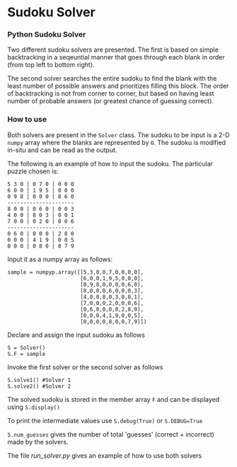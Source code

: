 # Sudoku Solver
### Python Sudoku Solver

Two different sudoku solvers are presented. The first is based on simple backtracking in a seqeuntial manner that goes through each blank in order (from top left to bottom right).

The second solver searches the entire sudoku to find the blank with the least number of possible answers and prioritizes filling this block. The order of backtracking is not from corner to corner, but based on having least number of probable answers (or greatest chance of guessing correct).

### How to use

Both solvers are present in the `Solver` class.
The sudoku to be input is a 2-D `numpy` array where the blanks are represented by `0`. The sudoku is modified in-situ and can be read as the output.

The following is an example of how to input the sudoku. The particular puzzle chosen is:
```
5 3 0 | 0 7 0 | 0 0 0 
6 0 0 | 1 9 5 | 0 0 0 
0 9 8 | 0 0 0 | 0 6 0 
---------------------
8 0 0 | 0 6 0 | 0 0 3 
4 0 0 | 8 0 3 | 0 0 1 
7 0 0 | 0 2 0 | 0 0 6 
---------------------
0 6 0 | 0 0 0 | 2 8 0 
0 0 0 | 4 1 9 | 0 0 5 
0 0 0 | 0 8 0 | 0 7 9 
```
Input it as a numpy array as follows:
```
sample = numpyp.array([[5,3,0,0,7,0,0,0,0],
                       [6,0,0,1,9,5,0,0,0],
                       [0,9,8,0,0,0,0,6,0],
                       [8,0,0,0,6,0,0,0,3],
                       [4,0,0,8,0,3,0,0,1],
                       [7,0,0,0,2,0,0,0,6],
                       [0,6,0,0,0,0,2,8,0],
                       [0,0,0,4,1,9,0,0,5],
                       [0,0,0,0,8,0,0,7,9]])
```
Declare and assign the input sudoku as follows
```
S = Solver()
S.F = sample
```
Invoke the first solver or the second solver as follows
```
S.solve1() #Solver 1
S.solve2() #Solver 2
```
The solved sudoku is stored in the member array `F` and can be displayed using `S.display()`

To print the intermediate values use `S.debug(True)` or `S.DEBUG=True`

`S.num_guesses` gives the number of total 'guesses' (correct + incorrect) made by the solvers.

The file *run_solver.py* gives an example of how to use both solvers 

 